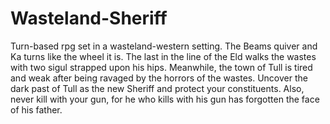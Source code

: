 # Wasteland-Sheriff
Turn-based rpg set in a wasteland-western setting.
The Beams quiver and Ka turns like the wheel it is.
The last in the line of the Eld walks the wastes with two sigul strapped upon his hips.
Meanwhile, the town of Tull is tired and weak after being ravaged by the horrors of the wastes.
Uncover the dark past of Tull as the new Sheriff and protect your constituents.
Also, never kill with your gun, for he who kills with his gun has forgotten the face of his father.
